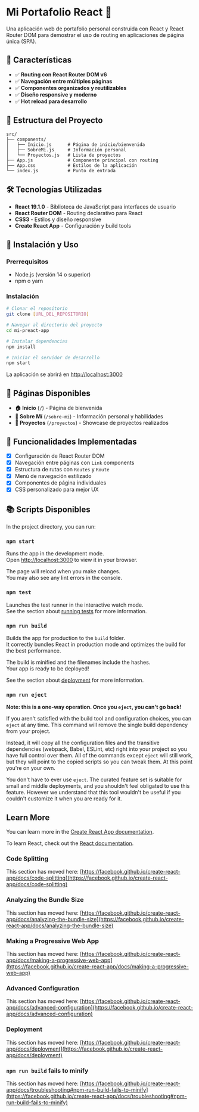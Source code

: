 # Mi Portafolio React 🚀

Una aplicación web de portafolio personal construida con React y React Router DOM para demostrar el uso de routing en aplicaciones de página única (SPA).

## 🌟 Características

- ✅ **Routing con React Router DOM v6**
- ✅ **Navegación entre múltiples páginas**
- ✅ **Componentes organizados y reutilizables**
- ✅ **Diseño responsive y moderno**
- ✅ **Hot reload para desarrollo**

## 📁 Estructura del Proyecto

```
src/
├── components/
│   ├── Inicio.js      # Página de inicio/bienvenida
│   ├── SobreMi.js     # Información personal
│   └── Proyectos.js   # Lista de proyectos
├── App.js             # Componente principal con routing
├── App.css            # Estilos de la aplicación
└── index.js           # Punto de entrada
```

## 🛠️ Tecnologías Utilizadas

- **React 19.1.0** - Biblioteca de JavaScript para interfaces de usuario
- **React Router DOM** - Routing declarativo para React
- **CSS3** - Estilos y diseño responsive
- **Create React App** - Configuración y build tools

## 🚀 Instalación y Uso

### Prerrequisitos
- Node.js (versión 14 o superior)
- npm o yarn

### Instalación
```bash
# Clonar el repositorio
git clone [URL_DEL_REPOSITORIO]

# Navegar al directorio del proyecto
cd mi-preact-app

# Instalar dependencias
npm install

# Iniciar el servidor de desarrollo
npm start
```

La aplicación se abrirá en [http://localhost:3000](http://localhost:3000)

## 📱 Páginas Disponibles

- **🏠 Inicio** (`/`) - Página de bienvenida
- **👤 Sobre Mí** (`/sobre-mi`) - Información personal y habilidades  
- **💼 Proyectos** (`/proyectos`) - Showcase de proyectos realizados

## 🎯 Funcionalidades Implementadas

- [x] Configuración de React Router DOM
- [x] Navegación entre páginas con `Link` components
- [x] Estructura de rutas con `Routes` y `Route`
- [x] Menú de navegación estilizado
- [x] Componentes de página individuales
- [x] CSS personalizado para mejor UX

## 📚 Scripts Disponibles

In the project directory, you can run:

### `npm start`

Runs the app in the development mode.\
Open [http://localhost:3000](http://localhost:3000) to view it in your browser.

The page will reload when you make changes.\
You may also see any lint errors in the console.

### `npm test`

Launches the test runner in the interactive watch mode.\
See the section about [running tests](https://facebook.github.io/create-react-app/docs/running-tests) for more information.

### `npm run build`

Builds the app for production to the `build` folder.\
It correctly bundles React in production mode and optimizes the build for the best performance.

The build is minified and the filenames include the hashes.\
Your app is ready to be deployed!

See the section about [deployment](https://facebook.github.io/create-react-app/docs/deployment) for more information.

### `npm run eject`

**Note: this is a one-way operation. Once you `eject`, you can't go back!**

If you aren't satisfied with the build tool and configuration choices, you can `eject` at any time. This command will remove the single build dependency from your project.

Instead, it will copy all the configuration files and the transitive dependencies (webpack, Babel, ESLint, etc) right into your project so you have full control over them. All of the commands except `eject` will still work, but they will point to the copied scripts so you can tweak them. At this point you're on your own.

You don't have to ever use `eject`. The curated feature set is suitable for small and middle deployments, and you shouldn't feel obligated to use this feature. However we understand that this tool wouldn't be useful if you couldn't customize it when you are ready for it.

## Learn More

You can learn more in the [Create React App documentation](https://facebook.github.io/create-react-app/docs/getting-started).

To learn React, check out the [React documentation](https://reactjs.org/).

### Code Splitting

This section has moved here: [https://facebook.github.io/create-react-app/docs/code-splitting](https://facebook.github.io/create-react-app/docs/code-splitting)

### Analyzing the Bundle Size

This section has moved here: [https://facebook.github.io/create-react-app/docs/analyzing-the-bundle-size](https://facebook.github.io/create-react-app/docs/analyzing-the-bundle-size)

### Making a Progressive Web App

This section has moved here: [https://facebook.github.io/create-react-app/docs/making-a-progressive-web-app](https://facebook.github.io/create-react-app/docs/making-a-progressive-web-app)

### Advanced Configuration

This section has moved here: [https://facebook.github.io/create-react-app/docs/advanced-configuration](https://facebook.github.io/create-react-app/docs/advanced-configuration)

### Deployment

This section has moved here: [https://facebook.github.io/create-react-app/docs/deployment](https://facebook.github.io/create-react-app/docs/deployment)

### `npm run build` fails to minify

This section has moved here: [https://facebook.github.io/create-react-app/docs/troubleshooting#npm-run-build-fails-to-minify](https://facebook.github.io/create-react-app/docs/troubleshooting#npm-run-build-fails-to-minify)
